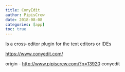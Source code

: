```yaml
---
title: ConyEdit
author: PipisCrew
date: 2018-08-08
categories: [app]
toc: true
---
```


Is a cross-editor plugin for the text editors or IDEs

https://www.conyedit.com/

origin - http://www.pipiscrew.com/?p=13920 conyedit